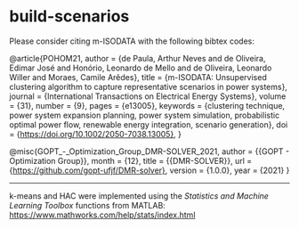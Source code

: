# build-scenarios

Please consider citing m-ISODATA with the following bibtex codes: 

@article{POHOM21,
author = {de Paula, Arthur Neves and de Oliveira, Edimar José and Honório, Leonardo de Mello and de Oliveira, Leonardo Willer and Moraes, Camile Arêdes},
title = {m-ISODATA: Unsupervised clustering algorithm to capture representative scenarios in power systems},
journal = {International Transactions on Electrical Energy Systems},
volume = {31},
number = {9},
pages = {e13005},
keywords = {clustering technique, power system expansion planning, power system simulation, probabilistic optimal power flow, renewable energy integration, scenario generation},
doi = {https://doi.org/10.1002/2050-7038.13005},
} 

@misc{GOPT_-_Optimization_Group_DMR-SOLVER_2021,
author = {{GOPT - Optimization Group}},
month = {12},
title = {{DMR-SOLVER}},
url = {https://github.com/gopt-ufjf/DMR-solver},
version = {1.0.0},
year = {2021}
}

----
k-means and HAC were implemented using the *Statistics and Machine Learning Toolbox* functions from MATLAB:
https://www.mathworks.com/help/stats/index.html
